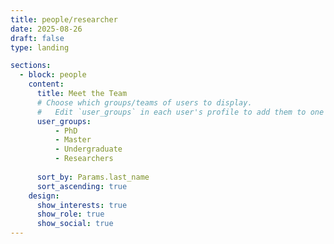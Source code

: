 ```yaml
---
title: people/researcher
date: 2025-08-26
draft: false
type: landing

sections:
  - block: people
    content:
      title: Meet the Team
      # Choose which groups/teams of users to display.
      #   Edit `user_groups` in each user's profile to add them to one or more of these groups.
      user_groups:
          - PhD
          - Master
          - Undergraduate
          - Researchers
    
      sort_by: Params.last_name
      sort_ascending: true
    design:
      show_interests: true
      show_role: true
      show_social: true
---
```

